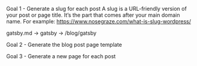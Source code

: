 Goal 1 - Generate a slug for each post
A slug is a URL-friendly version of your post or page title. It’s the part that comes after your main domain name. For example:
https://www.nosegraze.com/what-is-slug-wordpress/

gatsby.md -> gatsby -> /blog/gatsby

Goal 2 - Generate the blog post page template

Goal 3 - Generate a new page for each post